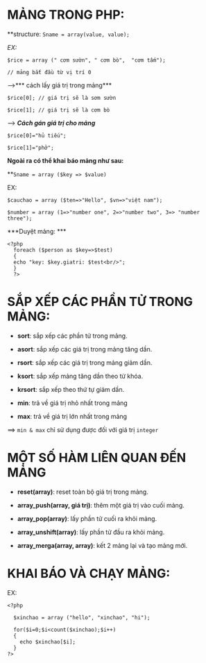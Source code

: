 # MẢNG TRONG PHP:

**structure: `Sname = array(value, value);`

*EX:* 
```
$rice = array (" cơm sườn", " cơm bò",  "cơm tấm");

// mảng bắt đầu từ vị trí 0
```
-->*** cách lấy giá trị trong mảng***

```
$rice[0]; // giá trị sẽ là sơm sườn

$rice[1]; // giá trị sẽ là cơm bò

```

--> ***Cách gán giá trị cho mảng***

```
$rice[0]="hủ tiếu";

$rice[1]="phở";

```

**Ngoài ra có thể khai báo mảng như sau:**

**`Sname = array ($key => $value)`

EX: 
```
$cauchao = array ($ten=>"Hello", $vn=>"việt nam");

$number = array (1=>"number one", 2=>"number two", 3=> "number three");

```

***Duyệt mảng: ***

```
<?php
  foreach ($person as $key=>$test)
  {
  echo "key: $key.giatri: $test<br/>";
  }
  ?>
```

# SẮP XẾP CÁC PHẦN TỬ TRONG MẢNG:

- **sort**: sắp xếp các phần tử trong mảng.

- **asort**: sắp xếp các giá trị trong mảng tăng dần.

- **rsort**: sắp xếp các giá trị trong mảng giảm dần.

- **ksort**: sắp xếp mảng tăng dần theo từ khóa.

- **krsort**: sắp xếp theo thứ tự giảm dần.

- **min**: trả về giá trị nhỏ nhất trong mảng

- **max**: trả về giá trị lớn nhất trong mảng

==> `min & max` chỉ sử dụng được đối với giá trị `integer`


# MỘT SỐ HÀM LIÊN QUAN ĐẾN MẢNG

 - **reset(array)**: reset toàn bộ giá trị trong mảng.
 
 - **array_push(array, giá trị)**:  thêm một giá trị vào cuối mảng.
 
 - **array_pop(array)**: lấy phần tử cuối ra khỏi mảng.
 
 - **array_unshift(array)**: lấy phần tử đầu ra khỏi mảng.
 
 - **array_merga(array, array)**: kết 2 mảng lại và tạo mảng mới.
 
# KHAI BÁO VÀ CHẠY MẢNG:

EX: 

```
<?php

  $xinchao = array ("hello", "xinchao", "hi");
  
  for($i=0;$i<count($xinchao);$i++)
  {
    echo $xinchao[$i];
  }
?>
```


  




























































